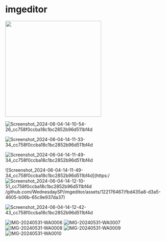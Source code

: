 # imgeditor
<img src="https://github.com/WednesdaySP/imgeditor/assets/122176467/e5362d2e-8f9a-47f8-b950-39f95dd650c1" width="300">



![Screenshot_2024-06-04-14-10-54-26_cc758f0ccba18c1bc2852b96d511bf4d](https://github.com/WednesdaySP/imgeditor/assets/122176467/ad93d8f5-9b96-4c0d-bc05-078db6a30b30)


![Screenshot_2024-06-04-14-11-33-34_cc758f0ccba18c1bc2852b96d511bf4d](https://github.com/WednesdaySP/imgeditor/assets/122176467/41bb2c7e-8d43-4440-aa95-0d227256d8f2)

![Screenshot_2024-06-04-14-11-49-34_cc758f0ccba18c1bc2852b96d511bf4d](https://github.com/WednesdaySP/imgeditor/assets/122176467/f34befb8-194a-45f4-a15a-6a29a68980ba)

![Screenshot_2024-06-04-14-11-49-34_cc758f0ccba18c1bc2852b96d511bf4d](https:/![Screenshot_2024-06-04-14-12-10-51_cc758f0ccba18c1bc2852b96d511bf4d](https://github.com/WednesdaySP/imgeditor/assets/122176467/a8b554d9-3150-4259-9774-639a4158ba34)
/github.com/WednesdaySP/imgeditor/assets/122176467/fbd435a8-d3a5-4605-b06b-65c9e937da37)

![Screenshot_2024-06-04-14-12-42-43_cc758f0ccba18c1bc2852b96d511bf4d](https://github.com/WednesdaySP/imgeditor/assets/122176467/0e694363-b649-436c-97f5-af4a992c5663)


![IMG-20240531-WA0006](https://github.com/WednesdaySP/imgeditor/assets/122176467/a08d713f-77c5-4b3c-978e-706ee73be62f)
![IMG-20240531-WA0007](https://github.com/WednesdaySP/imgeditor/assets/122176467/8c71a5ee-e6f4-495d-b6c3-63124be824f5)
![IMG-20240531-WA0008](https://github.com/WednesdaySP/imgeditor/assets/122176467/e2c3dd78-1a5b-44fa-a975-c9d60e9f3c8a)
![IMG-20240531-WA0009](https://github.com/WednesdaySP/imgeditor/assets/122176467/a32e5ae1-ea70-41b2-8508-4730e53d4e74)
![IMG-20240531-WA0010](https://github.com/WednesdaySP/imgeditor/assets/122176467/68a214fa-5b34-40a6-889a-e6ec2a37eb35)
